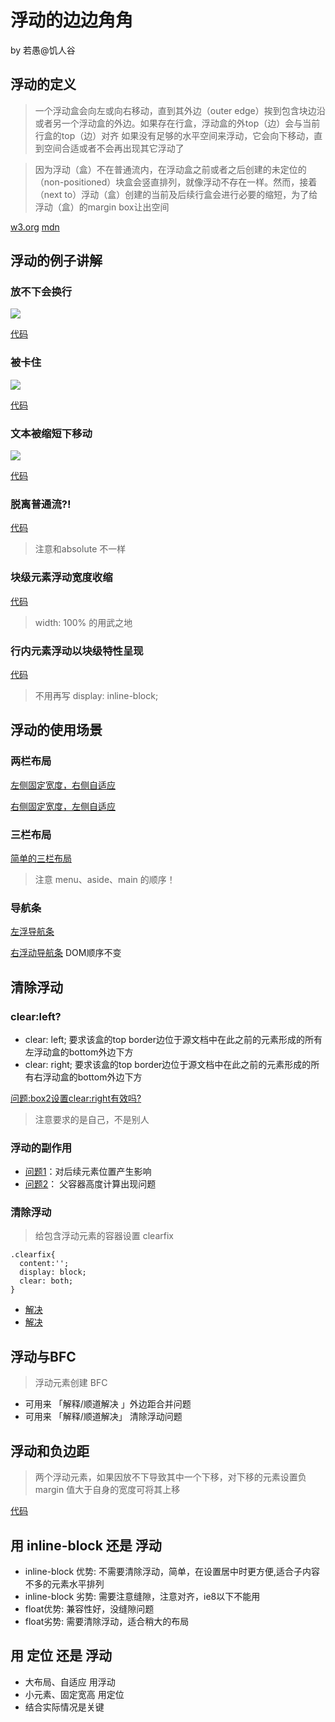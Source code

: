 # 浮动的边边角角
by 若愚@饥人谷

## 浮动的定义
>一个浮动盒会向左或向右移动，直到其外边（outer edge）挨到包含块边沿或者另一个浮动盒的外边。如果存在行盒，浮动盒的外top（边）会与当前行盒的top（边）对齐
如果没有足够的水平空间来浮动，它会向下移动，直到空间合适或者不会再出现其它浮动了

>因为浮动（盒）不在普通流内，在浮动盒之前或者之后创建的未定位的（non-positioned）块盒会竖直排列，就像浮动不存在一样。然而，接着（next to）浮动（盒）创建的当前及后续行盒会进行必要的缩短，为了给浮动（盒）的margin box让出空间

[w3.org](https://www.w3.org/TR/CSS2/visuren.html#floats) [mdn](https://developer.mozilla.org/zh-CN/docs/CSS/float)

## 浮动的例子讲解
### 放不下会换行
![](http://7xpvnv.com2.z0.glb.qiniucdn.com/30a6a47f-bf8d-4387-a628-374551b148d2) 


[代码](http://js.jirengu.com/vipe/1/edit?html,output)

### 被卡住
![](http://7xpvnv.com2.z0.glb.qiniucdn.com/47c65f00-2a0a-4957-98d7-9a6e96dbf588) 

[代码](http://js.jirengu.com/vipe/6/edit)


### 文本被缩短下移动

![](http://7xpvnv.com2.z0.glb.qiniucdn.com/aab5be37-54fc-4f6c-adc2-34e318133b54) 

[代码](http://js.jirengu.com/vipe/5/edit)

### 脱离普通流?!
[代码](http://js.jirengu.com/tiye/1/edit)

> 注意和absolute 不一样

### 块级元素浮动宽度收缩
[代码](http://js.jirengu.com/muha/1/edit)

> width: 100% 的用武之地

### 行内元素浮动以块级特性呈现
[代码](http://js.jirengu.com/muha/1/edit)

> 不用再写 display: inline-block; 

## 浮动的使用场景
### 两栏布局
[左侧固定宽度，右侧自适应](http://js.jirengu.com/vefu/1/edit)

[右侧固定宽度，左侧自适应](http://js.jirengu.com/lete/1/edit)

### 三栏布局
[简单的三栏布局](http://js.jirengu.com/jawu/1/edit)

> 注意 menu、aside、main 的顺序！

### 导航条
[左浮导航条](http://js.jirengu.com/zece/1/edit)

[右浮动导航条](http://js.jirengu.com/nilu/1/edit) DOM顺序不变

## 清除浮动

### clear:left?
- clear: left; 要求该盒的top border边位于源文档中在此之前的元素形成的所有左浮动盒的bottom外边下方
- clear: right; 要求该盒的top border边位于源文档中在此之前的元素形成的所有右浮动盒的bottom外边下方

[问题:box2设置clear:right有效吗?](http://js.jirengu.com/taja/1/edit?html,output)

> 注意要求的是自己，不是别人


### 浮动的副作用

- [问题1](http://js.jirengu.com/sado/1/edit)：对后续元素位置产生影响
- [问题2](http://js.jirengu.com/towu/1/edit)： 父容器高度计算出现问题

### 清除浮动

> 给包含浮动元素的容器设置 clearfix

```
.clearfix{
  content:'';
  display: block;
  clear: both;
}
```
- [解决](http://js.jirengu.com/vuju/1/edit?html,output)
- [解决](http://js.jirengu.com/towu/2/edit)

## 浮动与BFC
> 浮动元素创建 BFC

- 可用来 「解释/顺道解决 」外边距合并问题
- 可用来 「解释/顺道解决」 清除浮动问题

## 浮动和负边距
> 两个浮动元素，如果因放不下导致其中一个下移，对下移的元素设置负 margin 值大于自身的宽度可将其上移

[代码](http://js.jirengu.com/nucu/1/edit?html,output)

## 用 inline-block 还是 浮动
- inline-block 优势: 不需要清除浮动，简单，在设置居中时更方便,适合子内容不多的元素水平排列
- inline-block 劣势: 需要注意缝隙，注意对齐，ie8以下不能用
- float优势: 兼容性好，没缝隙问题
- float劣势: 需要清除浮动，适合稍大的布局

## 用 定位 还是 浮动
- 大布局、自适应 用浮动
- 小元素、固定宽高 用定位
- 结合实际情况是关键

